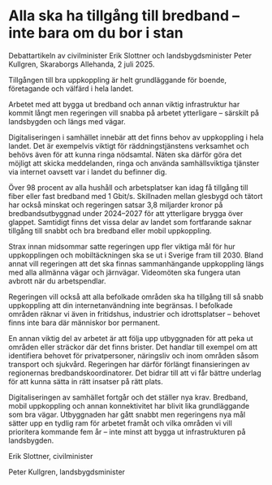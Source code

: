# Alla ska ha tillgång till bredband – inte bara om du bor i stan

Debattartikeln av civilminister Erik Slottner och landsbygdsminister Peter Kullgren, Skaraborgs Allehanda, 2 juli 2025.

Tillgången till bra uppkoppling är helt grundläggande för boende, företagande och välfärd i hela landet.

Arbetet med att bygga ut bredband och annan viktig infrastruktur har kommit långt men regeringen vill snabba på arbetet ytterligare – särskilt på landsbygden och längs med vägar.

Digitaliseringen i samhället innebär att det finns behov av uppkoppling i hela landet. Det är exempelvis viktigt för räddningstjänstens verksamhet och behövs även för att kunna ringa nödsamtal. Näten ska därför göra det möjligt att skicka meddelanden, ringa och använda samhällsviktiga tjänster via internet oavsett var i landet du befinner dig.

Över 98 procent av alla hushåll och arbetsplatser kan idag få tillgång till fiber eller fast bredband med 1 Gbit/s. Skillnaden mellan glesbygd och tätort har också minskat och regeringen satsar 3,8 miljarder kronor på bredbandsutbyggnad under 2024–2027 för att ytterligare brygga över glappet. Samtidigt finns det vissa delar av landet som fortfarande saknar tillgång till snabbt och bra bredband eller mobil uppkoppling.

Strax innan midsommar satte regeringen upp fler viktiga mål för hur uppkopplingen och mobiltäckningen ska se ut i Sverige fram till 2030. Bland annat vill regeringen att det ska finnas sammanhängande uppkoppling längs med alla allmänna vägar och järnvägar. Videomöten ska fungera utan avbrott när du arbetspendlar.

Regeringen vill också att alla befolkade områden ska ha tillgång till så snabb uppkoppling att din internetanvändning inte begränsas. I befolkade områden räknar vi även in fritidshus, industrier och idrottsplatser – behovet finns inte bara där människor bor permanent.

En annan viktig del av arbetet är att följa upp utbyggnaden för att peka ut områden eller sträckor där det finns brister. Det handlar till exempel om att identifiera behovet för privatpersoner, näringsliv och inom områden såsom transport och sjukvård. Regeringen har därför förlängt finansieringen av regionernas bredbandskoordinatorer. Det bidrar till att vi får bättre underlag för att kunna sätta in rätt insatser på rätt plats.

Digitaliseringen av samhället fortgår och det ställer nya krav. Bredband, mobil uppkoppling och annan konnektivitet har blivit lika grundläggande som bra vägar. Utbyggnaden har gått snabbt men regeringens nya mål sätter upp en tydlig ram för arbetet framåt och vilka områden vi vill prioritera kommande fem år – inte minst att bygga ut infrastrukturen på landsbygden.

Erik Slottner, civilminister

Peter Kullgren, landsbygdsminister
